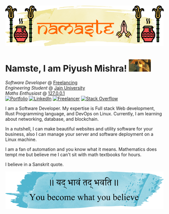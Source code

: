 
<p align="center">
    <img alt="" src="./assets/hello.png" width="718">
</p>

<h1>Namste, I am Piyush Mishra! <img alt="" src="./assets/dont-matter-dont-care.gif" width="70"></h1>

<i>Software Developer</i> @ <a href="https://www.freelancer.in/u/PiyushTheRipper">Freelancing</a><br>
<i>Engineering Student</i> @ <a href="https://en.wikipedia.org/wiki/Jain_University">Jain University</a><br>
<i>Maths Enthusiast</i> @ <a href="https://en.wikipedia.org/wiki/Localhost">127.0.0.1</a><br>
[![Portfolio](https://img.shields.io/badge/Portfolio-%23000000.svg?style=for-the-badge&logo=firefox&logoColor=#FF7139)](https://piyushxcoder.in)
[![LinkedIn](https://img.shields.io/badge/linkedin-%230077B5.svg?style=for-the-badge&logo=linkedin&logoColor=white)](https://www.linkedin.com/in/piyushxcoder/)
[![Freelancer](https://img.shields.io/badge/Freelancer-29B2FE?style=for-the-badge&logo=Freelancer&logoColor=white)](https://www.freelancer.in/u/PiyushTheRipper/)
[![Stack Overflow](https://img.shields.io/badge/-Stackoverflow-FE7A16?style=for-the-badge&logo=stack-overflow&logoColor=white)](https://stackoverflow.com/users/8168042/piyush-mishra?tab=profile)


I am a Software Developer. My expertise is Full stack Web development,  Rust Programming language, and DevOps on Linux. Currently, I am learning about networking, database, and blockchain.

In a nutshell, I can make beautiful websites and utility software for your business, also I can manage your server and software deployment on a Linux machine.

I am a fan of automation and you know what it means. Mathematics does tempt me but believe me I can't sit with math textbooks for hours.

I believe in a Sanskrit quote.

<p align="center">
    <img alt="" src="./assets/quote.png" width="512">
</p>

